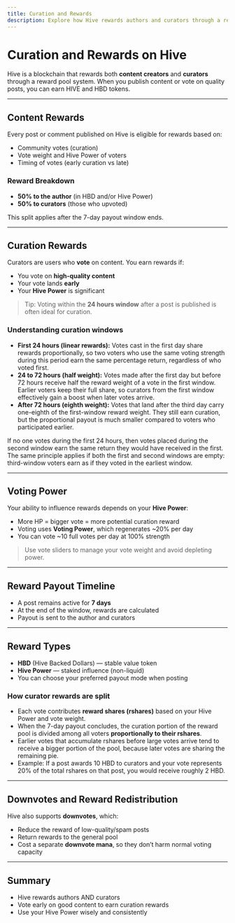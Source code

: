```yaml
---
title: Curation and Rewards
description: Explore how Hive rewards authors and curators through a reward pool.
---
```


# Curation and Rewards on Hive

Hive is a blockchain that rewards both **content creators** and **curators** through a reward pool system. When you publish content or vote on quality posts, you can earn HIVE and HBD tokens.

---

## Content Rewards

Every post or comment published on Hive is eligible for rewards based on:

- Community votes (curation)
- Vote weight and Hive Power of voters
- Timing of votes (early curation vs late)

### Reward Breakdown

- **50% to the author** (in HBD and/or Hive Power)
- **50% to curators** (those who upvoted)

This split applies after the 7-day payout window ends.

---

## Curation Rewards

Curators are users who **vote** on content. You earn rewards if:

- You vote on **high-quality content**
- Your vote lands **early**
- Your **Hive Power** is significant

> Tip: Voting within the **24 hours window** after a post is published is often ideal for curation.

### Understanding curation windows

- **First 24 hours (linear rewards):** Votes cast in the first day share rewards proportionally, so two voters who use the same voting strength during this period earn the same percentage return, regardless of who voted first.
- **24 to 72 hours (half weight):** Votes made after the first day but before 72 hours receive half the reward weight of a vote in the first window. Earlier voters keep their full share, so curators from the first window effectively gain a boost when later votes arrive.
- **After 72 hours (eighth weight):** Votes that land after the third day carry one-eighth of the first-window reward weight. They still earn curation, but the proportional payout is much smaller compared to voters who participated earlier.

If no one votes during the first 24 hours, then votes placed during the second window earn the same return they would have received in the first. The same principle applies if both the first and second windows are empty: third-window voters earn as if they voted in the earliest window.

---

## Voting Power

Your ability to influence rewards depends on your **Hive Power**:

- More HP = bigger vote = more potential curation reward
- Voting uses **Voting Power**, which regenerates ~20% per day
- You can vote ~10 full votes per day at 100% strength

> Use vote sliders to manage your vote weight and avoid depleting power.

---

## Reward Payout Timeline

- A post remains active for **7 days**
- At the end of the window, rewards are calculated
- Payout is sent to the author and curators

---

## Reward Types

- **HBD** (Hive Backed Dollars) — stable value token
- **Hive Power** — staked influence (non-liquid)
- You can choose your preferred payout mode when posting

### How curator rewards are split

- Each vote contributes **reward shares (rshares)** based on your Hive Power and vote weight.
- When the 7-day payout concludes, the curation portion of the reward pool is divided among all voters **proportionally to their rshares**.
- Earlier votes that accumulate rshares before large votes arrive tend to receive a bigger portion of the pool, because later votes are sharing the remaining pie.
- Example: If a post awards 10 HBD to curators and your vote represents 20% of the total rshares on that post, you would receive roughly 2 HBD.

---

## Downvotes and Reward Redistribution

Hive also supports **downvotes**, which:

- Reduce the reward of low-quality/spam posts
- Return rewards to the general pool
- Cost a separate **downvote mana**, so they don’t harm normal voting capacity

---

## Summary

- Hive rewards authors AND curators
- Vote early on good content to earn curation rewards
- Use your Hive Power wisely and consistently
